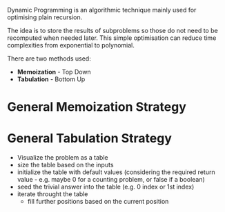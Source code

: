 Dynamic Programming is an algorithmic technique mainly used for optimising plain recursion.

The idea is to store the results of subproblems so those do not need to be recomputed when needed later. This simple optimisation can reduce time complexities from exponential to polynomial.

There are two methods used:

- **Memoization** - Top Down
- **Tabulation** - Bottom Up

# General Memoization Strategy


# General Tabulation Strategy

- Visualize the problem as a table
- size the table based on the inputs
- initialize the table with default values (considering the required return value - e.g. maybe 0 for a counting problem, or false if a boolean)
- seed the trivial answer into the table (e.g. 0 index or 1st index)
- iterate throught the table 
    - fill further positions based on the current position

